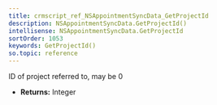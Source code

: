```yaml
---
title: crmscript_ref_NSAppointmentSyncData_GetProjectId
description: NSAppointmentSyncData.GetProjectId()
intellisense: NSAppointmentSyncData.GetProjectId
sortOrder: 1053
keywords: GetProjectId()
so.topic: reference
---
```



ID of project referred to, may be 0



* **Returns:** Integer


